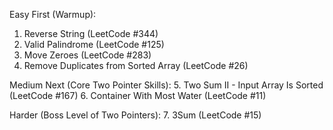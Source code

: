 Easy First (Warmup):

1. Reverse String (LeetCode #344)
2. Valid Palindrome (LeetCode #125)
3. Move Zeroes (LeetCode #283)
4. Remove Duplicates from Sorted Array (LeetCode #26)

Medium Next (Core Two Pointer Skills):
5. Two Sum II - Input Array Is Sorted (LeetCode #167)
6. Container With Most Water (LeetCode #11)

Harder (Boss Level of Two Pointers):
7. 3Sum (LeetCode #15)